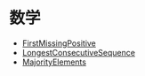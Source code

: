 
# **数学**

* [FirstMissingPositive](./FirstMissingPositive.md) 
* [LongestConsecutiveSequence](./LongestConsecutiveSequence.md)
* [MajorityElements](./MajorityElements.md) 